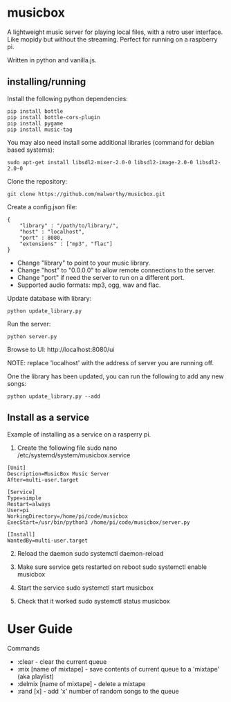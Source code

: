 # musicbox

A lightweight music server for playing local files, with a retro user interface.  Like mopidy but without the streaming. Perfect for running on a raspberry pi.

Written in python and vanilla.js.

## installing/running

Install the following python dependencies:
```
pip install bottle
pip install bottle-cors-plugin
pip install pygame
pip install music-tag
```

You may also need install some additional libraries (command for debian based systems):
```
sudo apt-get install libsdl2-mixer-2.0-0 libsdl2-image-2.0-0 libsdl2-2.0-0
```

Clone the repository:
```
git clone https://github.com/malworthy/musicbox.git
```
Create a config.json file:  
```
{
    "library" : "/path/to/library/",
    "host" : "localhost",
    "port" : 8080,
    "extensions" : ["mp3", "flac"]
}
```
- Change "library" to point to your music library.
- Change "host" to "0.0.0.0" to allow remote connections to the server.
- Change "port" if need the server to run on a different port.
- Supported audio formats: mp3, ogg, wav and flac.


Update database with library:
```
python update_library.py
```

Run the server:
```
python server.py
```

Browse to UI:
http://localhost:8080/ui

NOTE: replace 'localhost' with the address of server you are running off.   

One the library has been updated, you can run the following to add any new songs:
```
python update_library.py --add
```

## Install as a service

Example of installing as a service on a rasperry pi.

1) Create the following file
sudo nano /etc/systemd/system/musicbox.service

```
[Unit]
Description=MusicBox Music Server
After=multi-user.target

[Service]
Type=simple
Restart=always
User=pi
WorkingDirectory=/home/pi/code/musicbox
ExecStart=/usr/bin/python3 /home/pi/code/musicbox/server.py

[Install]
WantedBy=multi-user.target
```

2) Reload the daemon
sudo systemctl daemon-reload

3) Make sure service gets restarted on reboot
sudo systemctl enable musicbox

4) Start the service
sudo systemctl start musicbox

5) Check that it worked
sudo systemctl status musicbox

# User Guide

Commands
- :clear - clear the current queue
- :mix [name of mixtape] - save contents of current queue to a 'mixtape' (aka playlist)
- :delmix [name of mixtape] - delete a mixtape
- :rand [x] - add 'x' number of random songs to the queue
 

